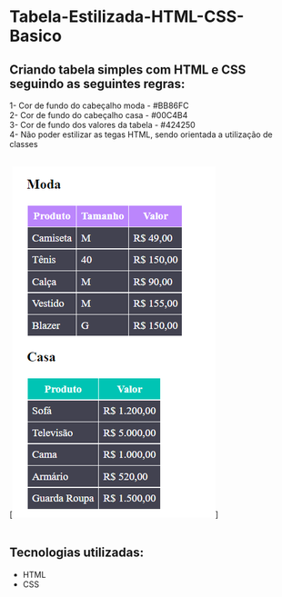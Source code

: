 # Tabela-Estilizada-HTML-CSS-Basico

## Criando tabela simples com HTML e CSS seguindo as seguintes regras:

1-  Cor de fundo do cabeçalho moda - #BB86FC<br>
2- Cor de fundo do cabeçalho casa - #00C4B4<br>
3- Cor de fundo dos valores da tabela - #424250<br>
4- Não poder estilizar as tegas HTML, sendo orientada a utilização de classes<br>

<br>
[<img src="src/Design/tabela.png">]
<br>
<br>

## Tecnologias utilizadas:
- HTML
- CSS
